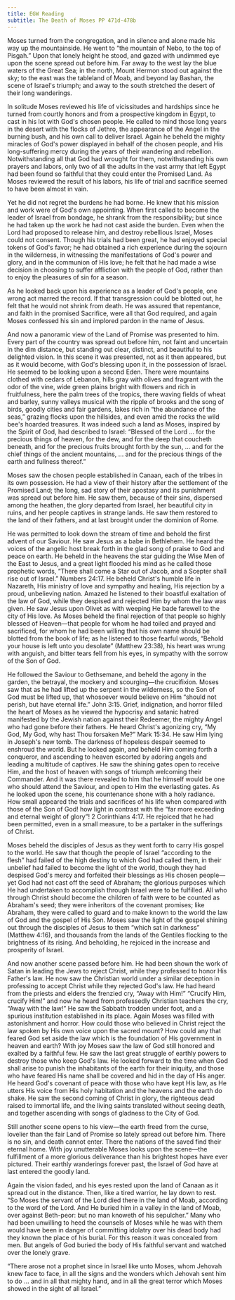 ```yaml
---
title: EGW Reading
subtitle: The Death of Moses PP 471d-478b
---
```


Moses turned from the congregation, and in silence and alone made his way up the mountainside. He went to “the mountain of Nebo, to the top of Pisgah.” Upon that lonely height he stood, and gazed with undimmed eye upon the scene spread out before him. Far away to the west lay the blue waters of the Great Sea; in the north, Mount Hermon stood out against the sky; to the east was the tableland of Moab, and beyond lay Bashan, the scene of Israel's triumph; and away to the south stretched the desert of their long wanderings.

In solitude Moses reviewed his life of vicissitudes and hardships since he turned from courtly honors and from a prospective kingdom in Egypt, to cast in his lot with God's chosen people. He called to mind those long years in the desert with the flocks of Jethro, the appearance of the Angel in the burning bush, and his own call to deliver Israel. Again he beheld the mighty miracles of God's power displayed in behalf of the chosen people, and His long-suffering mercy during the years of their wandering and rebellion. Notwithstanding all that God had wrought for them, notwithstanding his own prayers and labors, only two of all the adults in the vast army that left Egypt had been found so faithful that they could enter the Promised Land. As Moses reviewed the result of his labors, his life of trial and sacrifice seemed to have been almost in vain.

Yet he did not regret the burdens he had borne. He knew that his mission and work were of God's own appointing. When first called to become the leader of Israel from bondage, he shrank from the responsibility; but since he had taken up the work he had not cast aside the burden. Even when the Lord had proposed to release him, and destroy rebellious Israel, Moses could not consent. Though his trials had been great, he had enjoyed special tokens of God's favor; he had obtained a rich experience during the sojourn in the wilderness, in witnessing the manifestations of God's power and glory, and in the communion of His love; he felt that he had made a wise decision in choosing to suffer affliction with the people of God, rather than to enjoy the pleasures of sin for a season.

As he looked back upon his experience as a leader of God's people, one wrong act marred the record. If that transgression could be blotted out, he felt that he would not shrink from death. He was assured that repentance, and faith in the promised Sacrifice, were all that God required, and again Moses confessed his sin and implored pardon in the name of Jesus.

And now a panoramic view of the Land of Promise was presented to him. Every part of the country was spread out before him, not faint and uncertain in the dim distance, but standing out clear, distinct, and beautiful to his delighted vision. In this scene it was presented, not as it then appeared, but as it would become, with God's blessing upon it, in the possession of Israel. He seemed to be looking upon a second Eden. There were mountains clothed with cedars of Lebanon, hills gray with olives and fragrant with the odor of the vine, wide green plains bright with flowers and rich in fruitfulness, here the palm trees of the tropics, there waving fields of wheat and barley, sunny valleys musical with the ripple of brooks and the song of birds, goodly cities and fair gardens, lakes rich in “the abundance of the seas,” grazing flocks upon the hillsides, and even amid the rocks the wild bee's hoarded treasures. It was indeed such a land as Moses, inspired by the Spirit of God, had described to Israel: “Blessed of the Lord ... for the precious things of heaven, for the dew, and for the deep that coucheth beneath, and for the precious fruits brought forth by the sun, ... and for the chief things of the ancient mountains, ... and for the precious things of the earth and fullness thereof.”

Moses saw the chosen people established in Canaan, each of the tribes in its own possession. He had a view of their history after the settlement of the Promised Land; the long, sad story of their apostasy and its punishment was spread out before him. He saw them, because of their sins, dispersed among the heathen, the glory departed from Israel, her beautiful city in ruins, and her people captives in strange lands. He saw them restored to the land of their fathers, and at last brought under the dominion of Rome.

He was permitted to look down the stream of time and behold the first advent of our Saviour. He saw Jesus as a babe in Bethlehem. He heard the voices of the angelic host break forth in the glad song of praise to God and peace on earth. He beheld in the heavens the star guiding the Wise Men of the East to Jesus, and a great light flooded his mind as he called those prophetic words, “There shall come a Star out of Jacob, and a Scepter shall rise out of Israel.” Numbers 24:17. He beheld Christ's humble life in Nazareth, His ministry of love and sympathy and healing, His rejection by a proud, unbelieving nation. Amazed he listened to their boastful exaltation of the law of God, while they despised and rejected Him by whom the law was given. He saw Jesus upon Olivet as with weeping He bade farewell to the city of His love. As Moses beheld the final rejection of that people so highly blessed of Heaven—that people for whom he had toiled and prayed and sacrificed, for whom he had been willing that his own name should be blotted from the book of life; as he listened to those fearful words, “Behold your house is left unto you desolate” (Matthew 23:38), his heart was wrung with anguish, and bitter tears fell from his eyes, in sympathy with the sorrow of the Son of God.

He followed the Saviour to Gethsemane, and beheld the agony in the garden, the betrayal, the mockery and scourging—the crucifixion. Moses saw that as he had lifted up the serpent in the wilderness, so the Son of God must be lifted up, that whosoever would believe on Him “should not perish, but have eternal life.” John 3:15. Grief, indignation, and horror filled the heart of Moses as he viewed the hypocrisy and satanic hatred manifested by the Jewish nation against their Redeemer, the mighty Angel who had gone before their fathers. He heard Christ's agonizing cry, “My God, My God, why hast Thou forsaken Me?” Mark 15:34. He saw Him lying in Joseph's new tomb. The darkness of hopeless despair seemed to enshroud the world. But he looked again, and beheld Him coming forth a conqueror, and ascending to heaven escorted by adoring angels and leading a multitude of captives. He saw the shining gates open to receive Him, and the host of heaven with songs of triumph welcoming their Commander. And it was there revealed to him that he himself would be one who should attend the Saviour, and open to Him the everlasting gates. As he looked upon the scene, his countenance shone with a holy radiance. How small appeared the trials and sacrifices of his life when compared with those of the Son of God! how light in contrast with the “far more exceeding and eternal weight of glory”! 2 Corinthians 4:17. He rejoiced that he had been permitted, even in a small measure, to be a partaker in the sufferings of Christ.

Moses beheld the disciples of Jesus as they went forth to carry His gospel to the world. He saw that though the people of Israel “according to the flesh” had failed of the high destiny to which God had called them, in their unbelief had failed to become the light of the world, though they had despised God's mercy and forfeited their blessings as His chosen people—yet God had not cast off the seed of Abraham; the glorious purposes which He had undertaken to accomplish through Israel were to be fulfilled. All who through Christ should become the children of faith were to be counted as Abraham's seed; they were inheritors of the covenant promises; like Abraham, they were called to guard and to make known to the world the law of God and the gospel of His Son. Moses saw the light of the gospel shining out through the disciples of Jesus to them “which sat in darkness” (Matthew 4:16), and thousands from the lands of the Gentiles flocking to the brightness of its rising. And beholding, he rejoiced in the increase and prosperity of Israel.

And now another scene passed before him. He had been shown the work of Satan in leading the Jews to reject Christ, while they professed to honor His Father's law. He now saw the Christian world under a similar deception in professing to accept Christ while they rejected God's law. He had heard from the priests and elders the frenzied cry, “Away with Him!” “Crucify Him, crucify Him!” and now he heard from professedly Christian teachers the cry, “Away with the law!” He saw the Sabbath trodden under foot, and a spurious institution established in its place. Again Moses was filled with astonishment and horror. How could those who believed in Christ reject the law spoken by His own voice upon the sacred mount? How could any that feared God set aside the law which is the foundation of His government in heaven and earth? With joy Moses saw the law of God still honored and exalted by a faithful few. He saw the last great struggle of earthly powers to destroy those who keep God's law. He looked forward to the time when God shall arise to punish the inhabitants of the earth for their iniquity, and those who have feared His name shall be covered and hid in the day of His anger. He heard God's covenant of peace with those who have kept His law, as He utters His voice from His holy habitation and the heavens and the earth do shake. He saw the second coming of Christ in glory, the righteous dead raised to immortal life, and the living saints translated without seeing death, and together ascending with songs of gladness to the City of God.

Still another scene opens to his view—the earth freed from the curse, lovelier than the fair Land of Promise so lately spread out before him. There is no sin, and death cannot enter. There the nations of the saved find their eternal home. With joy unutterable Moses looks upon the scene—the fulfillment of a more glorious deliverance than his brightest hopes have ever pictured. Their earthly wanderings forever past, the Israel of God have at last entered the goodly land.

Again the vision faded, and his eyes rested upon the land of Canaan as it spread out in the distance. Then, like a tired warrior, he lay down to rest. “So Moses the servant of the Lord died there in the land of Moab, according to the word of the Lord. And He buried him in a valley in the land of Moab, over against Beth-peor: but no man knoweth of his sepulcher.” Many who had been unwilling to heed the counsels of Moses while he was with them would have been in danger of committing idolatry over his dead body had they known the place of his burial. For this reason it was concealed from men. But angels of God buried the body of His faithful servant and watched over the lonely grave.

“There arose not a prophet since in Israel like unto Moses, whom Jehovah knew face to face, in all the signs and the wonders which Jehovah sent him to do ... and in all that mighty hand, and in all the great terror which Moses showed in the sight of all Israel.”